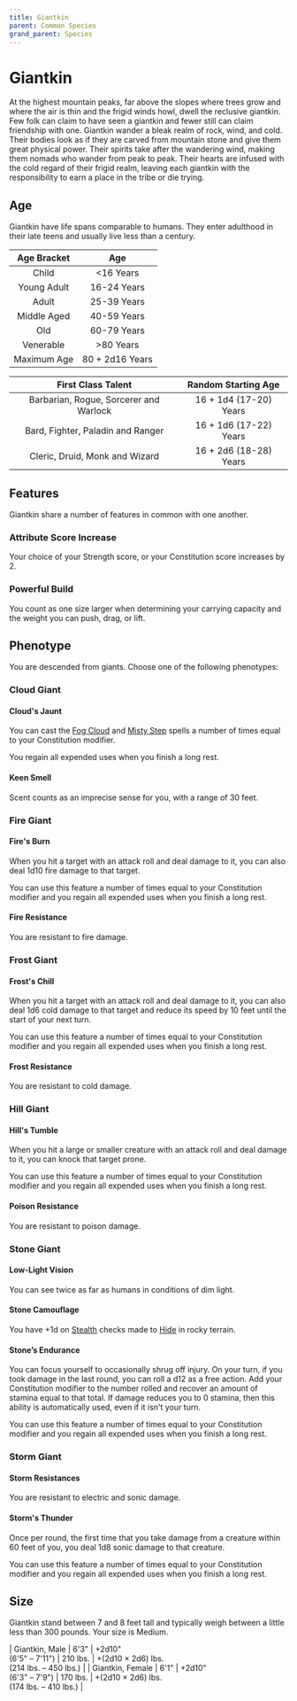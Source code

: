 ```yaml
---
title: Giantkin
parent: Common Species
grand_parent: Species
---
```


# Giantkin
At the highest mountain peaks, far above the slopes where trees grow and where the air is thin and the frigid winds howl, dwell the reclusive giantkin. Few folk can claim to have seen a giantkin and fewer still can claim friendship with one. Giantkin wander a bleak realm of rock, wind, and cold. Their bodies look as if they are carved from mountain stone and give them great physical power. Their spirits take after the wandering wind, making them nomads who wander from peak to peak. Their hearts are infused with the cold regard of their frigid realm, leaving each giantkin with the responsibility to earn a place in the tribe or die trying.

## Age
Giantkin have life spans comparable to humans. They enter adulthood in their late teens and usually live less than a century.

| Age Bracket | Age |
|:-----------:|:---:|
| Child       | <16 Years       |
| Young Adult | 16-24 Years     |
| Adult       | 25-39 Years     |
| Middle Aged | 40-59 Years     |
| Old         | 60-79 Years     |
| Venerable   | >80 Years       |
| Maximum Age | 80 + 2d16 Years |

| First Class Talent | Random Starting Age |
|:------------------:|:-------------------:|
| Barbarian, Rogue, Sorcerer and Warlock | 16 + 1d4 (17-20) Years |
| Bard, Fighter, Paladin and Ranger      | 16 + 1d6 (17-22) Years |
| Cleric, Druid, Monk and Wizard         | 16 + 2d6 (18-28) Years |

## Features
Giantkin share a number of features in common with one another.

### Attribute Score Increase
Your choice of your Strength score, or your Constitution score increases by 2.

### Powerful Build
You count as one size larger when determining your carrying capacity and the weight you can push, drag, or lift.

## Phenotype
You are descended from giants. Choose one of the following phenotypes:

### Cloud Giant

#### Cloud's Jaunt
You can cast the [Fog Cloud]() and [Misty Step]() spells a number of times equal to your Constitution modifier.

You regain all expended uses when you finish a long rest.

#### Keen Smell
Scent counts as an imprecise sense for you, with a range of 30 feet.

### Fire Giant

#### Fire's Burn
When you hit a target with an attack roll and deal damage to it, you can also deal 1d10 fire damage to that target.

You can use this feature a number of times equal to your Constitution modifier and you regain all expended uses when you finish a long rest.

#### Fire Resistance
You are resistant to fire damage.

### Frost Giant

#### Frost's Chill
When you hit a target with an attack roll and deal damage to it, you can also deal 1d6 cold damage to that target and reduce its speed by 10 feet until the start of your next turn.

You can use this feature a number of times equal to your Constitution modifier and you regain all expended uses when you finish a long rest.

#### Frost Resistance
You are resistant to cold damage.

### Hill Giant

#### Hill's Tumble
When you hit a large or smaller creature with an attack roll and deal damage to it, you can knock that target prone.

You can use this feature a number of times equal to your Constitution modifier and you regain all expended uses when you finish a long rest.

#### Poison Resistance
You are resistant to poison damage.

### Stone Giant

#### Low-Light Vision
You can see twice as far as humans in conditions of dim light.

#### Stone Camouflage
You have +1d on [Stealth](https://stormchaserroleplaying.com/stormchaserRPG/Skills/Stealth/) checks made to [Hide](https://stormchaserroleplaying.com/stormchaserRPG/Skills/Stealth/Hide/) in rocky terrain.

#### Stone’s Endurance
You can focus yourself to occasionally shrug off injury. On your turn, if you took damage in the last round, you can roll a d12 as a free action. Add your Constitution modifier to the number rolled and recover an amount of stamina equal to that total. If damage reduces you to 0 stamina, then this ability is automatically used, even if it isn't your turn.

You can use this feature a number of times equal to your Constitution modifier and you regain all expended uses when you finish a long rest.

### Storm Giant

#### Storm Resistances
You are resistant to electric and sonic damage. 

#### Storm's Thunder
Once per round, the first time that you take damage from a creature within 60 feet of you, you deal 1d8 sonic damage to that creature.

You can use this feature a number of times equal to your Constitution modifier and you regain all expended uses when you finish a long rest.

## Size
Giantkin stand between 7 and 8 feet tall and typically weigh between a little less than 300 pounds. Your size is Medium.

| Giantkin, Male         | 6'3"  | +2d10"<br>(6'5" – 7'11") | 210 lbs. | +(2d10 × 2d6) lbs.<br>(214 lbs. – 450 lbs.) |
| Giantkin, Female       | 6'1"  | +2d10"<br>(6'3" – 7'9")  | 170 lbs. | +(2d10 × 2d6) lbs.<br>(174 lbs. – 410 lbs.) |
